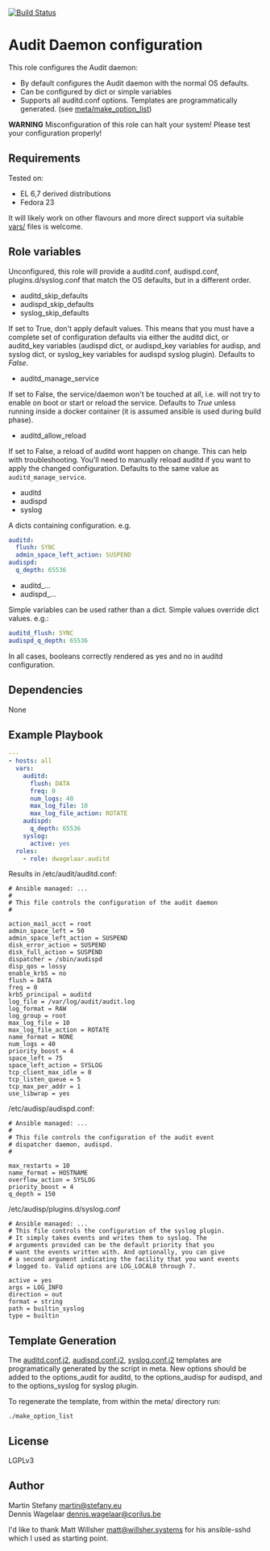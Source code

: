 [![Build Status](https://travis-ci.com/Corilus/ansible-selinuxaudit.svg?branch=master)](https://travis-ci.com/Corilus/ansible-selinuxaudit)

Audit Daemon configuration
==========================

This role configures the Audit daemon:

* By default configures the Audit daemon with the normal OS defaults.
* Can be configured by dict or simple variables
* Supports all auditd.conf options. Templates are programmatically generated.
  (see [meta/make_option_list](meta/make_option_list))

**WARNING** Misconfiguration of this role can halt your system!
Please test your configuration properly!

Requirements
------------

Tested on:

* EL 6,7 derived distributions
* Fedora 23

It will likely work on other flavours and more direct support via suitable
[vars/](vars/) files is welcome.

Role variables
---------------

Unconfigured, this role will provide a auditd.conf, audispd.conf, plugins.d/syslog.conf
that match the OS defaults, but in a different order.

* auditd_skip_defaults
* audispd_skip_defaults
* syslog_skip_defaults

If set to True, don't apply default values. This means that you must have a
complete set of configuration defaults via either the auditd dict, or auditd_key
variables (audispd dict, or audispd_key variables for audisp, and syslog dict,
or syslog_key variables for audispd syslog plugin). Defaults to *False*.

* auditd_manage_service

If set to False, the service/daemon won't be touched at all, i.e. will not try
to enable on boot or start or reload the service.  Defaults to *True* unless
running inside a docker container (it is assumed ansible is used during build
phase).

* auditd_allow_reload

If set to False, a reload of auditd wont happen on change. This can help with
troubleshooting. You'll need to manually reload auditd if you want to apply the
changed configuration. Defaults to the same value as ``auditd_manage_service``.

* auditd
* audispd
* syslog

A dicts containing configuration.  e.g.

```yaml
auditd:
  flush: SYNC
  admin_space_left_action: SUSPEND
audispd:
  q_depth: 65536
```

* auditd_...
* audispd_...

Simple variables can be used rather than a dict. Simple values override dict
values. e.g.:

```yaml
auditd_flush: SYNC
audispd_q_depth: 65536
```

In all cases, booleans correctly rendered as yes and no in auditd configuration.


Dependencies
------------

None

Example Playbook
----------------

```yaml
---
- hosts: all
  vars:
    auditd:
      flush: DATA
      freq: 0
      num_logs: 40
      max_log_file: 10
      max_log_file_action: ROTATE
    audispd:
      q_depth: 65536
    syslog:
      active: yes
  roles:
    - role: dwagelaar.auditd
```

Results in /etc/audit/auditd.conf:

```
# Ansible managed: ...
#
# This file controls the configuration of the audit daemon
#

action_mail_acct = root
admin_space_left = 50
admin_space_left_action = SUSPEND
disk_error_action = SUSPEND
disk_full_action = SUSPEND
dispatcher = /sbin/audispd
disp_qos = lossy
enable_krb5 = no
flush = DATA
freq = 0
krb5_principal = auditd
log_file = /var/log/audit/audit.log
log_format = RAW
log_group = root
max_log_file = 10
max_log_file_action = ROTATE
name_format = NONE
num_logs = 40
priority_boost = 4
space_left = 75
space_left_action = SYSLOG
tcp_client_max_idle = 0
tcp_listen_queue = 5
tcp_max_per_addr = 1
use_libwrap = yes
```

/etc/audisp/audispd.conf:

```
# Ansible managed: ...
#
# This file controls the configuration of the audit event 
# dispatcher daemon, audispd.
#

max_restarts = 10
name_format = HOSTNAME
overflow_action = SYSLOG
priority_boost = 4
q_depth = 150
```

/etc/audisp/plugins.d/syslog.conf

```
# Ansible managed: ...
# This file controls the configuration of the syslog plugin.
# It simply takes events and writes them to syslog. The
# arguments provided can be the default priority that you
# want the events written with. And optionally, you can give
# a second argument indicating the facility that you want events
# logged to. Valid options are LOG_LOCAL0 through 7.

active = yes
args = LOG_INFO
direction = out
format = string
path = builtin_syslog
type = builtin
```

Template Generation
-------------------

The [auditd.conf.j2](templates/auditd.conf.j2), [audispd.conf.j2](templates/audispd.conf.j2),
[syslog.conf.j2](templates/syslog.conf.j2) templates are programatically
generated by the script in meta. New options should be added to the
options_audit for auditd, to the options_audisp for audispd, and to the options_syslog for syslog plugin.

To regenerate the template, from within the meta/ directory run:
```
./make_option_list
```

License
-------

LGPLv3


Author
------

Martin Stefany <martin@stefany.eu>  
Dennis Wagelaar <dennis.wagelaar@corilus.be>

I'd like to thank Matt Willsher <matt@willsher.systems> for his ansible-sshd which I used as starting point.

